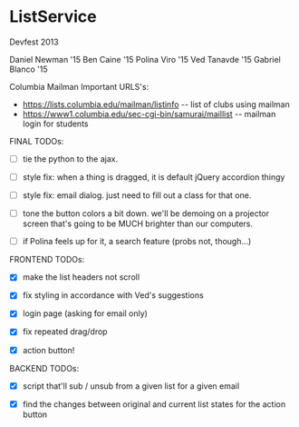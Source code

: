 ListService
===========

Devfest 2013

Daniel Newman '15
Ben Caine '15
Polina Viro '15
Ved Tanavde '15
Gabriel Blanco '15

Columbia Mailman Important URLS's:
- https://lists.columbia.edu/mailman/listinfo
-- list of clubs using mailman
- https://www1.columbia.edu/sec-cgi-bin/samurai/maillist
-- mailman login for students


FINAL TODOs:

- [ ] tie the python to the ajax. 

- [ ] style fix: when a thing is dragged, it is default jQuery accordion thingy

- [ ] style fix: email dialog. just need to fill out a class for that one.

- [ ] tone the button colors a bit down. we'll be demoing on a projector screen that's
going to be MUCH brighter than our computers.  

- [ ] if Polina feels up for it, a search feature (probs not, though...)


FRONTEND TODOs:

- [x] make the list headers not scroll

- [x] fix styling in accordance with Ved's suggestions

- [x] login page (asking for email only)

- [x] fix repeated drag/drop

- [x] action button!


BACKEND TODOs:

- [x] script that'll sub / unsub from a given list for a given email

- [x] find the changes between original and current list states for the action button
